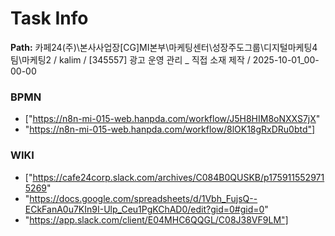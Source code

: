 # Task Info

**Path:** 카페24(주)\본사사업장\[CG]MI본부\마케팅센터\성장주도그룹\디지털마케팅4팀\마케팅2 / kalim / [345557] 광고 운영 관리 _ 직접 소재 제작 / 2025-10-01_00-00-00

### BPMN
- ["https://n8n-mi-015-web.hanpda.com/workflow/J5H8HIM8oNXXS7jX"
- "https://n8n-mi-015-web.hanpda.com/workflow/8lOK18gRxDRu0btd"]

### WIKI
- ["https://cafe24corp.slack.com/archives/C084B0QUSKB/p1759115529715269"
- "https://docs.google.com/spreadsheets/d/1Vbh_FujsQ--ECkFanA0u7KIn9I-Ulp_Ceu1PgKChAD0/edit?gid=0#gid=0"
- "https://app.slack.com/client/E04MHC6QQGL/C08J38VF9LM"]

